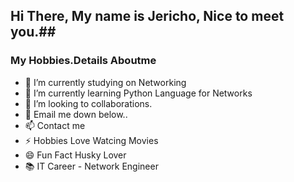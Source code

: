 ## Hi There, My name is Jericho, Nice to meet you.##

### My Hobbies.Details Aboutme ###
- 🔭 I’m currently studying on Networking
- 🌱 I’m currently learning Python Language for Networks
- 👯 I’m looking to collaborations.
- 💬 Email me down below..
- 📫 Contact me
- ⚡ Hobbies Love Watcing Movies
- 😄 Fun Fact Husky Lover
- 📚 IT Career - Network Engineer



<!---
JerichoQuirong/JerichoQuirong is a ✨ special ✨ repository because its `README.md` (this file) appears on your GitHub profile.
You can click the Preview link to take a look at your changes.
--->
